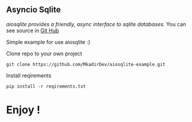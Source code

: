 ## Asyncio Sqlite
_aiosqlite provides a friendly, async interface to sqlite databases._
You can see source in [Git Hub](https://github.com/omnilib/aiosqlite)

Simple example for use aiosqlite :)

Clone repo to your own project 

```git clone https://github.com/MkadirDev/aiosqlite-example.git ```

Install reqirements 

```pip install -r reqirements.txt ```


# Enjoy !
